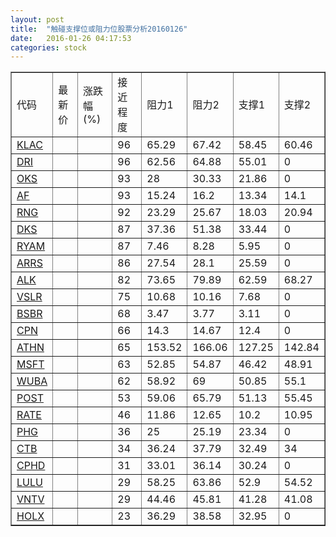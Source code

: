 ```yaml
---
layout: post
title:  "触碰支撑位或阻力位股票分析20160126"
date:   2016-01-26 04:17:53
categories: stock
---
```

<script type="text/javascript">
var stockList = []
stockList.push('gb_klac');
stockList.push('gb_dri');
stockList.push('gb_oks');
stockList.push('gb_af');
stockList.push('gb_rng');
stockList.push('gb_dks');
stockList.push('gb_ryam');
stockList.push('gb_arrs');
stockList.push('gb_alk');
stockList.push('gb_vslr');
stockList.push('gb_bsbr');
stockList.push('gb_cpn');
stockList.push('gb_athn');
stockList.push('gb_msft');
stockList.push('gb_wuba');
stockList.push('gb_post');
stockList.push('gb_rate');
stockList.push('gb_phg');
stockList.push('gb_ctb');
stockList.push('gb_cphd');
stockList.push('gb_lulu');
stockList.push('gb_vntv');
stockList.push('gb_holx');
</script>
<table border="1">
 <tr>
 <td>代码</td>
 <td>最新价</td>
 <td>涨跌幅(%)</td>
 <td>接近程度</td>
 <td>阻力1</td>
 <td>阻力2</td>
 <td>支撑1</td>
 <td>支撑2</td>
</tr>
  <tr id="klac" class="red">
  <td><a href="http://stock.finance.sina.com.cn/usstock/quotes/KLAC.html" target="_blank">KLAC</a></td><td></td><td></td><td>96</td><td>65.29</td><td>67.42</td><td>58.45</td><td>60.46</td></tr>
  <tr id="dri" class="red">
  <td><a href="http://stock.finance.sina.com.cn/usstock/quotes/DRI.html" target="_blank">DRI</a></td><td></td><td></td><td>96</td><td>62.56</td><td>64.88</td><td>55.01</td><td>0</td></tr>
  <tr id="oks" class="red">
  <td><a href="http://stock.finance.sina.com.cn/usstock/quotes/OKS.html" target="_blank">OKS</a></td><td></td><td></td><td>93</td><td>28</td><td>30.33</td><td>21.86</td><td>0</td></tr>
  <tr id="af" class="green">
  <td><a href="http://stock.finance.sina.com.cn/usstock/quotes/AF.html" target="_blank">AF</a></td><td></td><td></td><td>93</td><td>15.24</td><td>16.2</td><td>13.34</td><td>14.1</td></tr>
  <tr id="rng" class="red">
  <td><a href="http://stock.finance.sina.com.cn/usstock/quotes/RNG.html" target="_blank">RNG</a></td><td></td><td></td><td>92</td><td>23.29</td><td>25.67</td><td>18.03</td><td>20.94</td></tr>
  <tr id="dks" class="red">
  <td><a href="http://stock.finance.sina.com.cn/usstock/quotes/DKS.html" target="_blank">DKS</a></td><td></td><td></td><td>87</td><td>37.36</td><td>51.38</td><td>33.44</td><td>0</td></tr>
  <tr id="ryam" class="red">
  <td><a href="http://stock.finance.sina.com.cn/usstock/quotes/RYAM.html" target="_blank">RYAM</a></td><td></td><td></td><td>87</td><td>7.46</td><td>8.28</td><td>5.95</td><td>0</td></tr>
  <tr id="arrs" class="red">
  <td><a href="http://stock.finance.sina.com.cn/usstock/quotes/ARRS.html" target="_blank">ARRS</a></td><td></td><td></td><td>86</td><td>27.54</td><td>28.1</td><td>25.59</td><td>0</td></tr>
  <tr id="alk" class="red">
  <td><a href="http://stock.finance.sina.com.cn/usstock/quotes/ALK.html" target="_blank">ALK</a></td><td></td><td></td><td>82</td><td>73.65</td><td>79.89</td><td>62.59</td><td>68.27</td></tr>
  <tr id="vslr" class="green">
  <td><a href="http://stock.finance.sina.com.cn/usstock/quotes/VSLR.html" target="_blank">VSLR</a></td><td></td><td></td><td>75</td><td>10.68</td><td>10.16</td><td>7.68</td><td>0</td></tr>
  <tr id="bsbr" class="green">
  <td><a href="http://stock.finance.sina.com.cn/usstock/quotes/BSBR.html" target="_blank">BSBR</a></td><td></td><td></td><td>68</td><td>3.47</td><td>3.77</td><td>3.11</td><td>0</td></tr>
  <tr id="cpn" class="red">
  <td><a href="http://stock.finance.sina.com.cn/usstock/quotes/CPN.html" target="_blank">CPN</a></td><td></td><td></td><td>66</td><td>14.3</td><td>14.67</td><td>12.4</td><td>0</td></tr>
  <tr id="athn" class="green">
  <td><a href="http://stock.finance.sina.com.cn/usstock/quotes/ATHN.html" target="_blank">ATHN</a></td><td></td><td></td><td>65</td><td>153.52</td><td>166.06</td><td>127.25</td><td>142.84</td></tr>
  <tr id="msft" class="red">
  <td><a href="http://stock.finance.sina.com.cn/usstock/quotes/MSFT.html" target="_blank">MSFT</a></td><td></td><td></td><td>63</td><td>52.85</td><td>54.87</td><td>46.42</td><td>48.91</td></tr>
  <tr id="wuba" class="green">
  <td><a href="http://stock.finance.sina.com.cn/usstock/quotes/WUBA.html" target="_blank">WUBA</a></td><td></td><td></td><td>62</td><td>58.92</td><td>69</td><td>50.85</td><td>55.1</td></tr>
  <tr id="post" class="green">
  <td><a href="http://stock.finance.sina.com.cn/usstock/quotes/POST.html" target="_blank">POST</a></td><td></td><td></td><td>53</td><td>59.06</td><td>65.79</td><td>51.13</td><td>55.45</td></tr>
  <tr id="rate" class="green">
  <td><a href="http://stock.finance.sina.com.cn/usstock/quotes/RATE.html" target="_blank">RATE</a></td><td></td><td></td><td>46</td><td>11.86</td><td>12.65</td><td>10.2</td><td>10.95</td></tr>
  <tr id="phg" class="red">
  <td><a href="http://stock.finance.sina.com.cn/usstock/quotes/PHG.html" target="_blank">PHG</a></td><td></td><td></td><td>36</td><td>25</td><td>25.19</td><td>23.34</td><td>0</td></tr>
  <tr id="ctb" class="red">
  <td><a href="http://stock.finance.sina.com.cn/usstock/quotes/CTB.html" target="_blank">CTB</a></td><td></td><td></td><td>34</td><td>36.24</td><td>37.79</td><td>32.49</td><td>34</td></tr>
  <tr id="cphd" class="red">
  <td><a href="http://stock.finance.sina.com.cn/usstock/quotes/CPHD.html" target="_blank">CPHD</a></td><td></td><td></td><td>31</td><td>33.01</td><td>36.14</td><td>30.24</td><td>0</td></tr>
  <tr id="lulu" class="red">
  <td><a href="http://stock.finance.sina.com.cn/usstock/quotes/LULU.html" target="_blank">LULU</a></td><td></td><td></td><td>29</td><td>58.25</td><td>63.86</td><td>52.9</td><td>54.52</td></tr>
  <tr id="vntv" class="red">
  <td><a href="http://stock.finance.sina.com.cn/usstock/quotes/VNTV.html" target="_blank">VNTV</a></td><td></td><td></td><td>29</td><td>44.46</td><td>45.81</td><td>41.28</td><td>41.08</td></tr>
  <tr id="holx" class="red">
  <td><a href="http://stock.finance.sina.com.cn/usstock/quotes/HOLX.html" target="_blank">HOLX</a></td><td></td><td></td><td>23</td><td>36.29</td><td>38.58</td><td>32.95</td><td>0</td></tr>
</table>
